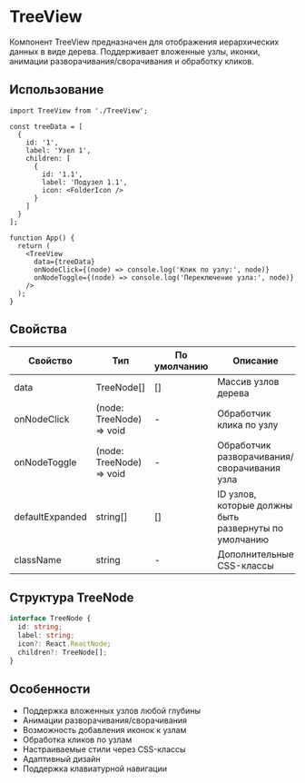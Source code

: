 # TreeView

Компонент TreeView предназначен для отображения иерархических данных в виде дерева. Поддерживает вложенные узлы, иконки, анимации разворачивания/сворачивания и обработку кликов.

## Использование

```tsx
import TreeView from './TreeView';

const treeData = [
  {
    id: '1',
    label: 'Узел 1',
    children: [
      {
        id: '1.1',
        label: 'Подузел 1.1',
        icon: <FolderIcon />
      }
    ]
  }
];

function App() {
  return (
    <TreeView
      data={treeData}
      onNodeClick={(node) => console.log('Клик по узлу:', node)}
      onNodeToggle={(node) => console.log('Переключение узла:', node)}
    />
  );
}
```

## Свойства

| Свойство | Тип | По умолчанию | Описание |
|----------|-----|--------------|-----------|
| data | TreeNode[] | [] | Массив узлов дерева |
| onNodeClick | (node: TreeNode) => void | - | Обработчик клика по узлу |
| onNodeToggle | (node: TreeNode) => void | - | Обработчик разворачивания/сворачивания узла |
| defaultExpanded | string[] | [] | ID узлов, которые должны быть развернуты по умолчанию |
| className | string | - | Дополнительные CSS-классы |

## Структура TreeNode

```typescript
interface TreeNode {
  id: string;
  label: string;
  icon?: React.ReactNode;
  children?: TreeNode[];
}
```

## Особенности

- Поддержка вложенных узлов любой глубины
- Анимации разворачивания/сворачивания
- Возможность добавления иконок к узлам
- Обработка кликов по узлам
- Настраиваемые стили через CSS-классы
- Адаптивный дизайн
- Поддержка клавиатурной навигации 